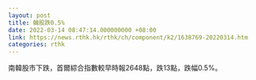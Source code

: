 ```yaml
---
layout: post
title: 韓股跌0.5%
date: 2022-03-14 08:47:14.000000000 +08:00
link: https://news.rthk.hk/rthk/ch/component/k2/1638769-20220314.htm
categories: rthk
---
```


南韓股市下跌，首爾綜合指數較早時報2648點，跌13點，跌幅0.5%。
